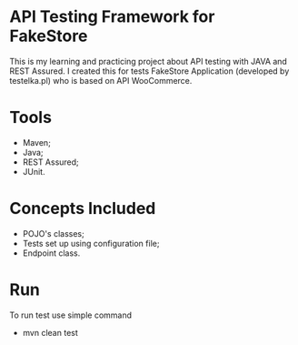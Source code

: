 # API Testing Framework for FakeStore
This is my learning and practicing project about API testing with JAVA and REST Assured.
I created this for tests FakeStore Application (developed by testelka.pl) who is based on API WooCommerce.

# Tools
* Maven;
* Java;
* REST Assured;
* JUnit.

# Concepts Included
* POJO's classes;
* Tests set up using configuration file;
* Endpoint class.

# Run
To run test use simple command
* mvn clean test

